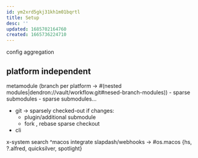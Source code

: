 ```yaml
---
id: ym2xrd5gkj31kh1m01bqrtl
title: Setup
desc: ''
updated: 1685702164760
created: 1665736224710
---
```


config aggregation
## platform independent
metamodule (branch per platform -> #(nested modules|dendron://vault/workflow.git#nesed-branch-modules)) - sparse submodules - sparse submodules…
- git
  -> sparsely checked-out
  if changes:
    - plugin/additional submodule
    - fork , rebase
  sparse checkout
- cli

x-system search
  ^macos
  integrate slapdash/webhooks
    -> #os.macos {hs, ?.alfred, quicksilver, spotlight}